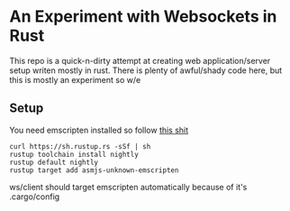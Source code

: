 An Experiment with Websockets in Rust
======

This repo is a quick-n-dirty attempt at creating web application/server setup writen mostly in rust.
There is plenty of awful/shady code here, but this is mostly an experiment so w/e

Setup
-----
You need emscripten installed so follow [this shit](https://kripken.github.io/emscripten-site/docs/getting_started/downloads.html)

```
curl https://sh.rustup.rs -sSf | sh
rustup toolchain install nightly
rustup default nightly
rustup target add asmjs-unknown-emscripten
```

ws/client should target emscripten automatically because of it's .cargo/config